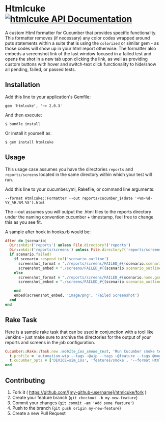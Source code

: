 # Htmlcuke [![htmlcuke API Documentation](https://www.omniref.com/ruby/gems/htmlcuke.png)](https://www.omniref.com/ruby/gems/htmlcuke)

A custom Html formatter for Cucumber that provides specific functionality.
This formatter removes (if necessary) any color codes wrapped around puts statements within a suite that is using the ```colorized``` or similar gem - as those codes will show up in your html report otherwise.
The formatter also embeds a screenshot link of the last window focused in a failed test and opens the shot in a new tab upon clicking the link, as well as providing custom buttons with hover and switch-text click functionality to hide/show all pending, failed, or passed tests.

## Installation

Add this line to your application's Gemfile:

    gem 'htmlcuke', '~> 2.0.3'

And then execute:

    $ bundle install

Or install it yourself as:

    $ gem install htmlcuke

## Usage

This usage case assumes you have the directories ```reports``` and ```reports/screens``` located in the same directory within which your test will run.

Add this line to your cucumber.yml, Rakefile, or command line arguments:
```
--format Htmlcuke::Formatter --out reports/cucumber_$(date '+%m-%d-%Y_%H.%M.%S').html
```

The --out assumes you will output the .html files to the reports directory under the naming convention cucumber + timestamp, feel free to change this as you see fit.

A sample after hook in hooks.rb would be:

```ruby
After do |scenario|
  Dir::mkdir('reports') unless File.directory?('reports')
  Dir::mkdir('reports/screens') unless File.directory?('reports/screens')
  if scenario.failed?
    if scenario.respond_to?('scenario_outline')
      screenshot_format = "./reports/screens/FAILED_#{(scenario.scenario_outline.title + ' ' + scenario.name).gsub(' ','_').gsub(/[^0-9A-Za-z_]/, '')}.png"
      screenshot_embed = "./screens/FAILED_#{(scenario.scenario_outline.title + ' ' + scenario.name).gsub(' ','_').gsub(/[^0-9A-Za-z_]/, '')}.png"
    else
      screenshot_format = "./reports/screens/FAILED_#{scenario.name.gsub(' ','_').gsub(/[^0-9A-Za-z_]/, '')}.png"
      screenshot_embed = "./screens/FAILED_#{(scenario.scenario_outline.title + ' ' + scenario.name).gsub(' ','_').gsub(/[^0-9A-Za-z_]/, '')}.png"

    end
    embed(screenshot_embed, 'image/png', 'Failed Screenshot')
  end
end
```

## Rake Task

Here is a sample rake task that can be used in conjunction with a tool like Jenkins - just make sure to archive the directories for the
output of your reports and screens in the job configuration.

```ruby
Cucumber::Rake::Task.new :mobile_ios_smoke_test, 'Run Cucumber smoke tests on mobile ios emulator' do |t|
  t.profile = 'automation-wip --tags ~@wip --tags ~@feature --tags @mocked'
  t.cucumber_opts = ['DEVICE=sim_ios', 'features/smoke', '--format Htmlcuke::Formatter', "--out reports/cucumber_$(date '+%m-%d-%Y_%H.%M.%S').html", '--format pretty', '--guess']
end
```

## Contributing

1. Fork it ( https://github.com/[my-github-username]/htmlcuke/fork )
2. Create your feature branch (`git checkout -b my-new-feature`)
3. Commit your changes (`git commit -am 'Add some feature'`)
4. Push to the branch (`git push origin my-new-feature`)
5. Create a new Pull Request
